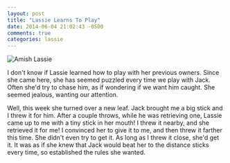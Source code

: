 ```yaml
---
layout: post
title: "Lassie Learns To Play"
date: 2014-06-04 21:02:43 -0500
comments: true
categories: lassie
---
```


![Amish Lassie](/images/lassie-circle.png "Amish Lassie")

I don't know if Lassie learned how to play with her previous owners. Since she came here, she has seemed puzzled every time we play with Jack. Often she'd try to chase him, as if wondering if we want him caught. She seemed jealous, wanting our attention.

Well, this week she turned over a new leaf. Jack brought me a big stick and I threw it for him. After a couple throws, while he was retrieving one, Lassie came up to me with a tiny stick in her mouth! I threw it nearby, and she retrieved it for me! I convinced her to give it to me, and then threw it farther this time. She didn't even try to get it. As long as I threw it close, she'd get it. It was as if she knew that Jack would beat her to the distance sticks every time, so established the rules she wanted.
